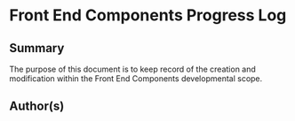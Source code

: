 # Front End Components Progress Log

## Summary
The purpose of this document is to keep record of the creation and modification within the Front End Components developmental scope.

## Author(s)
